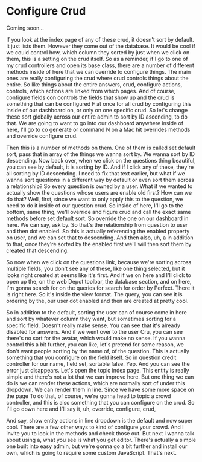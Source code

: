 # Configure Crud

Coming soon...

If you look at the index page of any of these crud, it doesn't sort by default. It
just lists them. However they come out of the database. It would be cool if we could
control how, which column they sorted by just when we click on them, this is a
setting on the crud itself. So as a reminder, if I go to one of my crud controllers
and open its base class, there are a number of different methods inside of here that
we can override to configure things. The main ones are really configuring the crud
where crud controls things about the entire. So like things about the entire answers,
crud, configure actions, controls, which actions are linked from which pages. And of
course, configure fields con controls the fields that show up and the crud is
something that can be configured F at once for all crud by configuring this inside of
our dashboard on, or only on one specific crud. So let's change these sort globally
across our entire admin to sort by ID ascending, to do that. We are going to want to
go into our dashboard anywhere inside of here, I'll go to co generate or command N on
a Mac hit overrides methods and override configure crud.

Then this is a number of methods on them. One of them is called set default sort,
pass that in array of the things we wanna sort by. We wanna sort by ID descending.
Now back over, when we click on the questions thing beautiful, you can see by
default, it is sorting by ID. And if I click any of these, they're all sorting by ID
descending. I need to fix that text earlier, but what if we wanna sort questions in a
different way by default or even sort them across a relationship? So every question
is owned by a user. What if we wanted to actually show the questions whose users are
enable old first? How can we do that? Well, first, since we want to only apply this
to the question, we need to do it inside of our question crud. So inside of here,
I'll go to the bottom, same thing, we'll override and figure crud and call the exact
same methods before set default sort. So override the one on our dashboard in here.
We can say, ask by. So that's the relationship from question to user and then dot
enabled. So this is actually referencing the enabled property on user, and we can set
that to descending. And then also, uh, a in addition to that, once they're sorted by
the enabled first we'll will then sort them by created that descending.

So now when we click on the questions link, because we're sorting across multiple
fields, you don't see any of these, like one thing selected, but it looks right
created at seems like it's first. And if we on here and I'll click to open up the, on
the web Depot toolbar, the database section, and on here, I'm gonna search for on the
queries for search for order by Perfect. There it is right here. So it's inside the
view format. The query, you can see it is ordering by the, our user dot enabled and
then are created at pretty cool.

So in addition to the default, sorting the user can of course come in here and sort
by whatever column they want, but sometimes sorting for a specific field. Doesn't
really make sense. You can see that it's already disabled for answers. And if we went
over to the user Cru, you can see there's no sort for the avatar, which would make no
sense. If you wanna control this a bit further, you can like, let's pretend for some
reason, we don't want people sorting by the name of, of the question. This is
actually something that you configure on the field itself. So in question credit
controller for our name, field set, sortable false. Yep. And you can see the error
just disappears. Let's open the topic index page. This entity is really simple and
there's not a lot that we can improve here. But one thing we can do is we can render
these actions, which are normally sort of under this dropdown. We can render them in
line. Since we have some more space on the page To do that, of course, we're gonna
head to topic a crowd controller, and this is also something that you can configure
on the crud. So I'll go down here and I'll say it, uh, override, configure, crud,

And say, show entity actions in line dropdown is the default and now super cool.
There are a few other ways to kind of configure your crowd. And I invite you to look
in the methods and check those out. But next I wanna talk about using a, what you see
is what you get editor. There's actually a simple one built into easy admin, but
we're gonna go a bit further and install our own, which is going to require some
custom JavaScript. That's next.

